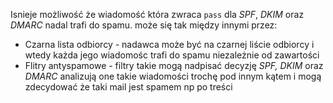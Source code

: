 Isnieje możliwość że wiadomość która zwraca `pass` dla *SPF*, *DKIM* oraz *DMARC* nadal trafi do spamu. może się tak między innymi przez:
* Czarna lista odbiorcy - nadawca może być na czarnej liście odbiorcy i wtedy każda jego wiadomośc trafi do spamu niezależnie od zawartości
* Flitry antyspamowe - filtry takie mogą nadpisać decyzję *SPF, DKIM* oraz *DMARC* analizują one takie wiadomości trochę pod innym kątem i mogą zdecydować że taki mail jest spamem np po treści